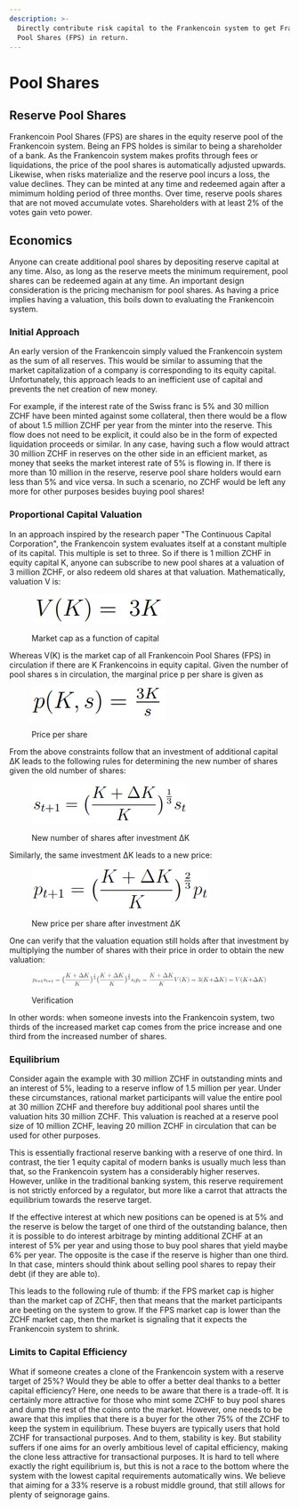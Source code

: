 ```yaml
---
description: >-
  Directly contribute risk capital to the Frankencoin system to get Frankencoin
  Pool Shares (FPS) in return.
---
```


# Pool Shares

## Reserve Pool Shares

Frankencoin Pool Shares (FPS) are shares in the equity reserve pool of the Frankencoin system. Being an FPS holdes is similar to being a shareholder of a bank. As the Frankencoin system makes profits through fees or liquidations, the price of the pool shares is automatically adjusted upwards. Likewise, when risks materialize and the reserve pool incurs a loss, the value declines. They can be minted at any time and redeemed again after a mimimum holding period of three months. Over time, reserve pools shares that are not moved accumulate votes. Shareholders with at least 2% of the votes gain veto power.

## Economics

Anyone can create additional pool shares by depositing reserve capital at any time. Also, as long as the reserve meets the minimum requirement, pool shares can be redeemed again at any time. An important design consideration is the pricing mechanism for pool shares. As having a price implies having a valuation, this boils down to evaluating the Frankencoin system.

### Initial Approach

An early version of the Frankencoin simply valued the Frankencoin system as the sum of all reserves. This would be similar to assuming that the market capitalization of a company is corresponding to its equity capital. Unfortunately, this approach leads to an inefficient use of capital and prevents the net creation of new money.

For example, if the interest rate of the Swiss franc is 5% and 30 million ZCHF have been minted against some collateral, then there would be a flow of about 1.5 million ZCHF per year from the minter into the reserve. This flow does not need to be explicit, it could also be in the form of expected liquidation proceeds or similar. In any case, having such a flow would attract 30 million ZCHF in reserves on the other side in an efficient market, as money that seeks the market interest rate of 5% is flowing in. If there is more than 10 million in the reserve, reserve pool share holders would earn less than 5% and vice versa. In such a scenario, no ZCHF would be left any more for other purposes besides buying pool shares!

### Proportional Capital Valuation

In an approach inspired by the research paper "The Continuous Capital Corporation", the Frankencoin system evaluates itself at a constant multiple of its capital. This multiple is set to three. So if there is 1 million ZCHF in equity capital K, anyone can subscribe to new pool shares at a valuation of 3 million ZCHF, or also redeem old shares at that valuation. Mathematically, valuation V is:

<figure><img src="../.gitbook/assets/image (5).png" alt=""><figcaption><p>Market cap as a function of capital</p></figcaption></figure>

Whereas V(K) is the market cap of all Frankencoin Pool Shares (FPS) in circulation if there are K Frankencoins in equity capital. Given the number of pool shares s in circulation, the marginal price p per share is given as

<figure><img src="../.gitbook/assets/image (4).png" alt=""><figcaption><p>Price per share</p></figcaption></figure>

From the above constraints follow that an investment of additional capital ΔK leads to the following rules for determining the new number of shares given the old number of shares:

<figure><img src="../.gitbook/assets/image (3).png" alt=""><figcaption><p>New number of shares after investment ΔK</p></figcaption></figure>

Similarly, the same investment ΔK leads to a new price:

<figure><img src="../.gitbook/assets/image.png" alt=""><figcaption><p>New price per share after investment ΔK</p></figcaption></figure>

One can verify that the valuation equation still holds after that investment by multiplying the number of shares with their price in order to obtain the new valuation:

<figure><img src="../.gitbook/assets/image (1).png" alt=""><figcaption><p>Verification</p></figcaption></figure>

In other words: when someone invests into the Frankencoin system, two thirds of the increased market cap comes from the price increase and one third from the increased number of shares.

### Equilibrium

Consider again the example with 30 million ZCHF in outstanding mints and an interest of 5%, leading to a reserve inflow of 1.5 million per year. Under these circumstances, rational market participants will value the entire pool at 30 million ZCHF and therefore buy additional pool shares until the valuation hits 30 million ZCHF. This valuation is reached at a reserve pool size of 10 million ZCHF, leaving 20 million ZCHF in circulation that can be used for other purposes.

This is essentially fractional reserve banking with a reserve of one third. In contrast, the tier 1 equity capital of modern banks is usually much less than that, so the Frankencoin system has a considerably higher reserves. However, unlike in the traditional banking system, this reserve requirement is not strictly enforced by a regulator, but more like a carrot that attracts the equilibrium towards the reserve target.

If the effective interest at which new positions can be opened is at 5% and the reserve is below the target of one third of the outstanding balance, then it is possible to do interest arbitrage by minting additional ZCHF at an interest of 5% per year and using those to buy pool shares that yield maybe 6% per year. The opposite is the case if the reserve is higher than one third. In that case, minters should think about selling pool shares to repay their debt (if they are able to).

This leads to the following rule of thumb: if the FPS market cap is higher than the market cap of ZCHF, then that means that the market participants are beeting on the system to grow. If the FPS market cap is lower than the ZCHF market cap, then the market is signaling that it expects the Frankencoin system to shrink.

### Limits to Capital Efficiency

What if someone creates a clone of the Frankencoin system with a reserve target of 25%? Would they be able to offer a better deal thanks to a better capital efficiency? Here, one needs to be aware that there is a trade-off. It is certainly more attractive for those who mint some ZCHF to buy pool shares and dump the rest of the coins onto the market. However, one needs to be aware that this implies that there is a buyer for the other 75% of the ZCHF to keep the system in equilibrium. These buyers are typically users that hold ZCHF for transactional purposes. And to them, stability is key. But stability suffers if one aims for an overly ambitious level of capital efficiency, making the clone less attractive for transactional purposes. It is hard to tell where exactly the right equilibrium is, but this is not a race to the bottom where the system with the lowest capital requirements automatically wins. We believe that aiming for a 33% reserve is a robust middle ground, that still allows for plenty of seignorage gains.
